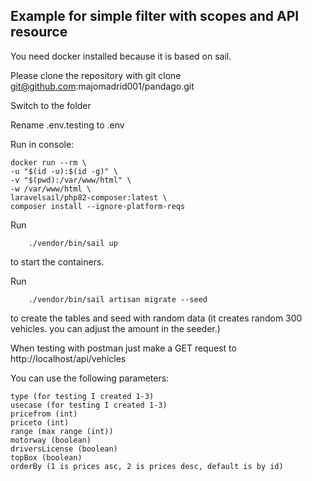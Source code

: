 ## Example for simple filter with scopes and API resource

You need docker installed because it is based on sail.

Please clone the repository with git clone git@github.com:majomadrid001/pandago.git

Switch to the folder

Rename .env.testing to .env

Run in console:

    docker run --rm \
    -u "$(id -u):$(id -g)" \
    -v "$(pwd):/var/www/html" \
    -w /var/www/html \
    laravelsail/php82-composer:latest \
    composer install --ignore-platform-reqs

Run

        ./vendor/bin/sail up

to start the containers.

Run

        ./vendor/bin/sail artisan migrate --seed

to create the tables and seed with random data (it creates random 300 vehicles. you can adjust the amount in the seeder.)

When testing with postman just make a GET request to http://localhost/api/vehicles

You can use the following parameters:

    type (for testing I created 1-3)
    usecase (for testing I created 1-3)
    pricefrom (int)
    priceto (int)
    range (max range (int))
    motorway (boolean)
    driversLicense (boolean)
    topBox (boolean)
    orderBy (1 is prices asc, 2 is prices desc, default is by id)

